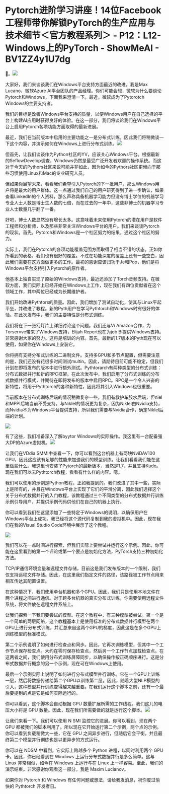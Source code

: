 # Pytorch进阶学习讲座！14位Facebook工程师带你解锁PyTorch的生产应用与技术细节＜官方教程系列＞ - P12：L12- Windows上的PyTorch - ShowMeAI - BV1ZZ4y1U7dg

🎼。![](img/3eee7b9d5034fa1a327cea58b77217c6_1.png)

大家好，我们来谈谈我们在Windows平台支持方面最近的改进。我是Max Lucano，微软Azure AI平台团队的产品经理。你们可能会想，微软为什么要谈论Pytorch和Windows，下面我来澄清一下。最近，微软成为了Pytorotch Windows的主要支持者。

我们的目标是改善Windows平台支持的质量，以便Windows用户在自己选择的平台上构建AI应用时获得良好的体验。在这一部分，我们将谈论我们在Windows平台上启用Pytorch各项功能方面取得的最新进展。

最近，我们在当前版本中启用的主要功能之一是分布式训练，因此我们将稍微谈一下这个内容，并演示如何在Windows上进行分布式训练。![](img/3eee7b9d5034fa1a327cea58b77217c6_3.png)

但首先，让我们谈谈作为Python社区的YV，应该关心Windows平台。根据最新的SeflowDevelop调查，Windows仍然是最受广泛开发者欢迎的操作系统。而这对于今天的Pythors社区来说可能并非如此，因为如今的Pythors社区更倾向于那些习惯使用Linux和Mac的专业研究人员。

但如果你展望未来，看看我们希望引入Pytorch的下一批用户，那么Windows用户将是最大的用户群体。这一点通过我们自己的用户研究得到了进一步确认，如果查看LinkedIn的个人资料，那么声称具备机器学习能力但没有博士学位的机器学习专业人士人数是博士生人数的七倍，而在过去的一年中，这些非博士的机器学习专业人士数量几乎翻了一番。

好吧，博士人数显然没有增长太多。这意味着未来使用Pytorch的潜在用户是软件工程师和分析师，以及那些非常关注Windows平台的用户。我们来谈谈Pytorch的现状。首先，Pytorch和Windows是一个社区努力的结果，通过这个社区的努力。

实际上，我们在Pytorch的各项功能覆盖范围方面取得了相当不错的状态。正如你所看到的表格，我们也有很好的覆盖。不过在功能深度的覆盖上还有一些空白，因此我们需要在这方面做更多的工作。最初的感谢应该归功于Je和Poo，他们是将Windows平台支持引入Pytorch的原作者。

他基本上独自实现了原始的Windows支持，最近还添加了Torch音频支持。在微软方面，我们实际上已经开始在Windows上工作，现在我们有四位贡献者在这个领域工作，其中两位已经成为长期维护者。

我们开始改进Pythtors的质量。因此，我们增加了测试自动化，使其与Linux平起平坐，并改进了教程。新的Pyth用户在学习Pythtorch和Windows时有很好的体验。在此次发布中，我们的主要特性是分布式训练。

我们将在下一张幻灯片上详细讨论这个问题。我们还与Vi Amazon合作，为Torservve带来了Windows支持，Elijah Repert也在为job Bi提供Windows支持。非常感谢大家的努力。这将是培训的内容。首先，最新的1.7版本的Pyth现在可以使用，如果你在Windows上安装它。

你将拥有支持分布式训练的二进制文件。支持多GPU和多节点配置，但需要注意的是，我们还没有花很多时间测试multin。因此，请期待目前可能不稳定，但我们计划在即将发布的版本中进行额外测试。Pythtorarch有两种类型的分布式训练：分布式数据并行和新的RPC框架。在此次发布中，我们启用了分布式训练的分布式数据并行模式，并期待在即将发布的版本中启用RPC。RPC是一个令人兴奋的新特性，将用于Pythtorch的各种新特性，因此将其引入Windows也很重要。

当前版本在分布式训练后端的情况稍微复杂一些，我们有救护车胶水后端，但niel和MPPI后端当前不受支持。与NikIel的情况更为复杂，因为NikIel由Nvidia支持，而Nvidia不为Windows平台提供支持，所以我们需要与Nvidia合作，确定NikIel后端的计划。

![](img/3eee7b9d5034fa1a327cea58b77217c6_5.png)

有了这些，我们准备深入了解byytor Windows的实际操作。我这里有一台配备强大DP的Azure虚拟机。![](img/3eee7b9d5034fa1a327cea58b77217c6_7.png)

让我们在VDdia SMMI中查看一下，你可以看到这台机器上有两块NviDAV100 GPU，因此这应该有足够的性能来加速我们的模型训练。让我们看看我们能在这里做些什么。我这里也安装了Pytorch的最新版本，当然是1.7，并且支持Kudo。现在我们可以去Pythtorch教程，看看有什么样的内容。嗯。

我们可以使用的示例是Python教程，正如我提到的。我们改进了其中一些，实际上是所有的，并且在Windows平台上实现了它们的平滑分离，因此我们选择这个关于分布式数据并行的入门教程，该教程通过三个不同类型的分布式数据并行训练示例引导用户，并提供示例代码供他们在自己的机器上执行。

你可以看到我们在这里添加了一些特定于Windows的说明，以确保用户在Windows平台上成功。我已经将这个源代码复制到我的虚拟机中。因此，现在我们在我的Visual Studio Code环境中展示了这个教程。

![](img/3eee7b9d5034fa1a327cea58b77217c6_9.png)

我们可以花一点时间进行探索，但我们实际上要尝试并运行这个示例。因此，你可能在这里看到的第一个评论或第一个要点是初始化方法，PyTorch支持三种初始化方法。

TCP/IP通信环境变量和远程文件存储，目前这是我们发布版本的一个限制，我们仅支持远程文件存储。因此，在这里我们指定文件的路径，该路径被工作节点用来相互传达其配置设置。

在这种情况下，我们使用单台机器和多个GPU。因此，我们只是使用本地文件在两个进程之间进行通信。对于跨多台机器的真实分布式训练，你需要使用远程文件系统，将文件放在远程文件系统上。

让我们探索一下我们要尝试的模型。在这个教程中，有三种模型被尝试。第一个是一个简单的两层网络，这个教程基本上是使用标准的分布式数据并行模型在两个GPU上进行分布式训练，并汇总来自这两个GPU的梯度，因此这是在多个GPU上训练模型的标准模式。

第二个示例说明了如何进行检查点和同步。因此，它再次训练模型，但其中一个工作节点保存检查点。大约在零时保存检查点，然后另一个工作节点加载检查点。在这两者之间，我们使用分布式训练屏障同步，以确保操作按正确顺序进行。这是分布式数据并行概念的另一个示例，现在可在Windows上使用。

最后一个示例实际上说明了如何进行分布式模型并行训练。它在一个GPU上训练一层，然后将数据传递给第二个GPU以训练第二层。因此，随着大型NLP模型的引入，这种模型并行训练变得越来越重要。在我们运行这个脚本之前，还有一个最后要提到的点是它是如何实际运行的。

你可以看到，这个脚本会自动根据 GPU 数量扩展所需的工作线程。我们这儿的电压大小将是 GPU 数量。因此，现在我们所需要做的就是运行这个脚本。![](img/3eee7b9d5034fa1a327cea58b77217c6_11.png)

让我们来看一下。我们可以使用 N SMI 监控它的进展。你可以看到，现在两个 GPU 都被我们的脚本利用了。所以现在它开始运行第二个示例，两个点的示例。你可以看到负载稍微大一些，它在 GPU 之间异步进行，但随后它会平衡，并且最终第二个模型并行训练也是以更异步的方式运行。

你可以在 NDSM 中看到，它实际上跨越多个 Python 进程，以同时利用两个 GPU 卡。因此，你已经看到在 Windows 上运行分布式数据并行是多么简单。这与 Linux 非常相似，如今在 Windows 上运行与在 Linux 上一样容易。至此，我们的演示结束。非常感谢你观看这一部分。我是 Maxim Lucianov。

如果你对 Pytorch 和 Windows 有任何问题或想法，请给我发消息，祝你度过愉快的 Pythtorch 开发者日。
